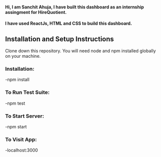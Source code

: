 #### Hi, I am **Sanchit Ahuja**, I have built this dashboard as an internship assingment for HireQuotient.
#### I have used ReactJs, HTML and CSS to build this dashboard.

## **Installation and Setup Instructions**
Clone down this repository. You will need node and npm installed globally on your machine.

### **Installation:**

  -npm install

### **To Run Test Suite:**

  -npm test

### **To Start Server:**

  -npm start

### **To Visit App:**

  -localhost:3000
